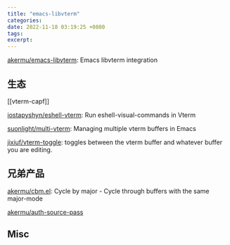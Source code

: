 ```yaml
---
title: "emacs-libvterm"
categories: 
date: 2022-11-18 03:19:25 +0800
tags: 
excerpt: 
---
```


[akermu/emacs-libvterm](https://github.com/akermu/emacs-libvterm): Emacs libvterm integration

## 生态

[[vterm-capf]]

[iostapyshyn/eshell-vterm](https://github.com/iostapyshyn/eshell-vterm): Run eshell-visual-commands in Vterm

[suonlight/multi-vterm](https://github.com/suonlight/multi-vterm): Managing multiple vterm buffers in Emacs

[jixiuf/vterm-toggle](https://github.com/jixiuf/vterm-toggle): toggles between the vterm buffer and whatever buffer you are editing.


## 兄弟产品

[akermu/cbm.el](https://github.com/akermu/cbm.el): Cycle by major - Cycle through buffers with the same major-mode

[akermu/auth-source-pass](https://github.com/akermu/auth-source-pass)

## Misc




